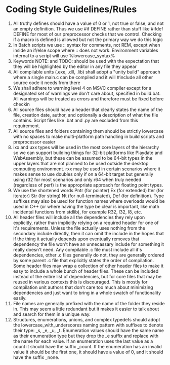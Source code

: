 # Coding Style Guidelines/Rules
1. All truthy defines should have a value of 0 or 1, not true or false, and not an empty definition. Thus we use #if DEFINE rather than stuff like #ifdef DEFINE for most of our preprocessor checks that we control. Checking if a macro is defined is allowed but not the primary way we do this logic
2. In Batch scripts we use :: syntax for comments, not REM, except when inside an if/else scope where :: does not work. Environment variables internal to a script will use %lowercase_syntax%
3. Keywords NOTE: and TODO: should be used with the expectation that they will be highlighted by the editor in any file they appear
4. All compilable units (.exe, .dll, .lib) shall adopt a "unity build" approach where a single main.c can be compiled and it will #include all other source code it needs from there
5. We shall adhere to warning level 4 on MSVC compiler except for a designated set of warnings we don't care about, specified in build.bat. All warnings will be treated as errors and therefore must be fixed before checkin
6. All source files should have a header that clearly states the name of the file, creation date, author, and optionally a description of what the file contains. Script files like .bat and .py are excluded from this requirement.
7. All source files and folders containing them should be strictly lowercase with no spaces to make multi-platform path handling in build scripts and preprocessor easier
8. ixx and uxx types will be used in the most core layers of the hierarchy so we can support building things for 32-bit platforms like Playdate and WebAssembly, but these can be assumed to be 64-bit types in the upper layers that are not planned to be used outside the desktop computing environment. rxx may be used in certain scenarios where it makes sense to use doubles only if on a 64-bit target but generally using r32 for most scenarios and only r64 when truly needed (regardless of perf) is the appropriate approach for floating point types.
9. We use the shortened words Pntr (for pointer) Ex (for extended) Iter (for iterator) Str (for string) Nt (for null-terminated), Def (for definition). Type suffixes may also be used for function names where overloads would be used in C++ (or where having the type be clear is important, like math incidental functions from stdlib), for example R32, I32, I8, etc.
10. All header files will include all the dependencies they rely upon explicitly, rather than implicitly relying on a required header for one of it's requirements. Unless the file actually uses nothing from the secondary include directly, then it can omit the include in the hopes that if the thing it actually depends upon eventually removes that dependency the file won't have an unnecassary include for something it really doesn't need. Any compilable .c file must include all it's dependencies, other .c files generally do not, they are generally ordered by some parent .c file that explicitly states the order of compilation. Some header files may wrap a collection of other header files to make it easy to include a whole bunch of header files. These can be included instead of the entire list of dependencies, but for core files that may be reused in various contexts this is discouraged. This is mostly for compilation unit authors that don't care too much about minimizing dependencies and just want to bring in a whole swatch of functionality easily.
11. File names are generally prefixed with the name of the folder they reside in. This may seem a little redundant but it makes it easier to talk about and search for them in a unique way.
12. Structures, enumerations, unions, and complex typedefs should adopt the lowercase_with_underscores naming pattern with suffixes to denote their type: \_s, \_e, \_u, \_t. Enumeration values should have the same name as their enumeration type but they drop the \_e suffix and replace with the name for each value. If an enumeration uses the last value as a count it should have the suffix \_count. If the enumeration has an invalid value it should be the first one, it should have a value of 0, and it should have the suffix \_none.